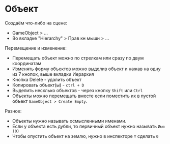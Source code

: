 # Объект

Создаём что-либо на сцене:
* GameObject > ...
* Во вкладке "Hierarchy" > Прав кн мыши > ...

Перемещение и изменение:
* Перемещать объект можно по стрелкам или сразу по двум координатам
* Изменять форму объектов можно выделив объект и нажав на одну из 7 кнопок, выше вкладки Иерархия
* Кнопка Delete - удалить объект
* Копировать объект(ы) - `ctrl + D`
* Выделить несклько объектов - через кнопку `Shift` или `Ctrl` 
* Объекты можно перемещать вместе если поместить их в пустой объект `GameObject > Create Empty`.

Разное:
* Объекты нужно называть осмысленными именами.
* Если у объекта есть дубли, то первичный объект нужно называть `Имя (0)`
* Чтобы опустить объект на землю, нужно в инспекторе `Y` сделать `0`

